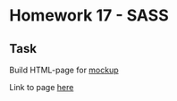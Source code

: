 # Homework 17 - SASS
## Task
Build HTML-page for [mockup](https://www.figma.com/file/JQ5Tv09MikgxVxf0K5WxqQ/our_team)

Link to page [here](https://ruslana-p.github.io/Beetroot_Academy_Homeworks/Homework-17_SASS/index.html)